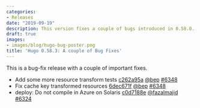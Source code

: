 ```yaml
---
categories:
- Releases
date: "2019-09-19"
description: This version fixes a couple of bugs introduced in 0.58.0.
draft: true
images:
- images/blog/hugo-bug-poster.png
title: 'Hugo 0.58.3: A couple of Bug Fixes'
---
```


	

This is a bug-fix release with a couple of important fixes.

* Add some more resource transform tests [c262a95a](https://github.com/gohugoio/hugo/commit/c262a95a5c5a9304c82b9d9e39701bc471916851) [@bep](https://github.com/bep) [#6348](https://github.com/gohugoio/hugo/issues/6348)
* Fix cache key transformed resources [6dec671f](https://github.com/gohugoio/hugo/commit/6dec671fb930029e18ba9aa5135b3a27adcddb21) [@bep](https://github.com/bep) [#6348](https://github.com/gohugoio/hugo/issues/6348)
* deploy: Do not compile in Azure on Solaris [c0d7188e](https://github.com/gohugoio/hugo/commit/c0d7188ec85e7a4b61489e38896108d877f6d902) [@fazalmajid](https://github.com/fazalmajid) [#6324](https://github.com/gohugoio/hugo/issues/6324)



